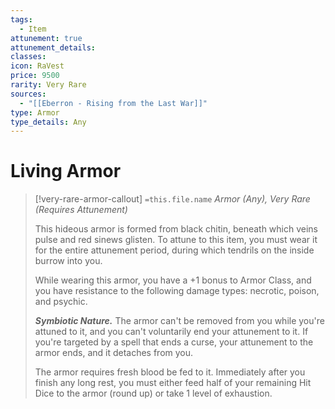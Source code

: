 ```yaml
---
tags:
  - Item
attunement: true
attunement_details: 
classes: 
icon: RaVest
price: 9500
rarity: Very Rare
sources:
  - "[[Eberron - Rising from the Last War]]"
type: Armor
type_details: Any
---
```

# Living Armor
>[!very-rare-armor-callout] `=this.file.name`
>*Armor (Any), Very Rare (Requires Attunement)*
>
>This hideous armor is formed from black chitin, beneath which veins pulse and red sinews glisten. To attune to this item, you must wear it for the entire attunement period, during which tendrils on the inside burrow into you.
>
>While wearing this armor, you have a +1 bonus to Armor Class, and you have resistance to the following damage types: necrotic, poison, and psychic.
>
>***Symbiotic Nature.*** The armor can't be removed from you while you're attuned to it, and you can't voluntarily end your attunement to it. If you're targeted by a spell that ends a curse, your attunement to the armor ends, and it detaches from you.
>
>The armor requires fresh blood be fed to it. Immediately after you finish any long rest, you must either feed half of your remaining Hit Dice to the armor (round up) or take 1 level of exhaustion.
>
>
